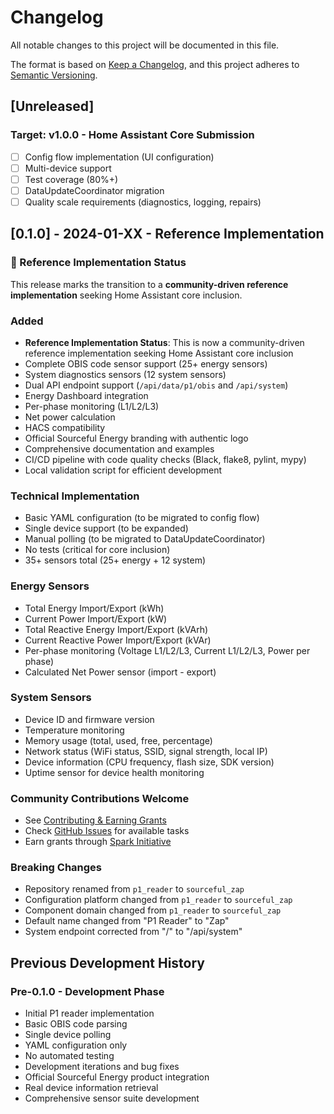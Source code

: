 # Changelog

All notable changes to this project will be documented in this file.

The format is based on [Keep a Changelog](https://keepachangelog.com/en/1.0.0/),
and this project adheres to [Semantic Versioning](https://semver.org/spec/v2.0.0.html).

## [Unreleased]

### Target: v1.0.0 - Home Assistant Core Submission
- [ ] Config flow implementation (UI configuration)
- [ ] Multi-device support
- [ ] Test coverage (80%+)
- [ ] DataUpdateCoordinator migration
- [ ] Quality scale requirements (diagnostics, logging, repairs)

## [0.1.0] - 2024-01-XX - Reference Implementation

### 🚀 Reference Implementation Status
This release marks the transition to a **community-driven reference implementation** seeking Home Assistant core inclusion.

### Added
- **Reference Implementation Status**: This is now a community-driven reference implementation seeking Home Assistant core inclusion
- Complete OBIS code sensor support (25+ energy sensors)
- System diagnostics sensors (12 system sensors)
- Dual API endpoint support (`/api/data/p1/obis` and `/api/system`)
- Energy Dashboard integration
- Per-phase monitoring (L1/L2/L3)
- Net power calculation
- HACS compatibility
- Official Sourceful Energy branding with authentic logo
- Comprehensive documentation and examples
- CI/CD pipeline with code quality checks (Black, flake8, pylint, mypy)
- Local validation script for efficient development

### Technical Implementation
- Basic YAML configuration (to be migrated to config flow)
- Single device support (to be expanded)
- Manual polling (to be migrated to DataUpdateCoordinator)
- No tests (critical for core inclusion)
- 35+ sensors total (25+ energy + 12 system)

### Energy Sensors
- Total Energy Import/Export (kWh)
- Current Power Import/Export (kW)
- Total Reactive Energy Import/Export (kVArh)
- Current Reactive Power Import/Export (kVAr)
- Per-phase monitoring (Voltage L1/L2/L3, Current L1/L2/L3, Power per phase)
- Calculated Net Power sensor (import - export)

### System Sensors
- Device ID and firmware version
- Temperature monitoring
- Memory usage (total, used, free, percentage)
- Network status (WiFi status, SSID, signal strength, local IP)
- Device information (CPU frequency, flash size, SDK version)
- Uptime sensor for device health monitoring

### Community Contributions Welcome
- See [Contributing & Earning Grants](README.md#contributing--earning-grants)
- Check [GitHub Issues](https://github.com/srcfl/spark-zap-home-assistant/issues) for available tasks
- Earn grants through [Spark Initiative](https://sourceful.energy/grants)

### Breaking Changes
- Repository renamed from `p1_reader` to `sourceful_zap`
- Configuration platform changed from `p1_reader` to `sourceful_zap`
- Component domain changed from `p1_reader` to `sourceful_zap`
- Default name changed from "P1 Reader" to "Zap"
- System endpoint corrected from "/" to "/api/system"

## Previous Development History

### Pre-0.1.0 - Development Phase
- Initial P1 reader implementation
- Basic OBIS code parsing
- Single device polling
- YAML configuration only
- No automated testing
- Development iterations and bug fixes
- Official Sourceful Energy product integration
- Real device information retrieval
- Comprehensive sensor suite development 